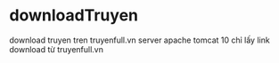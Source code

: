 # downloadTruyen
download truyen tren truyenfull.vn
server apache tomcat 10
chỉ lấy link download từ truyenfull.vn
